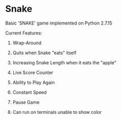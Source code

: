# Snake
Basic 'SNAKE' game implemented on Python 2.7.15


Current Features:

1. Wrap-Around

2. Quits when Snake "eats" itself

3. Increasing Snake Length when it eats the "apple"

4. Live Score Counter

5. Ability to Play Again

6. Constant Speed

7. Pause Game

8. Can run on terminals unable to show color
